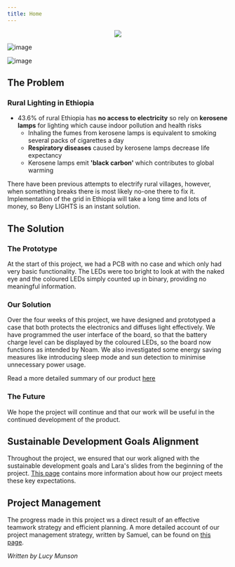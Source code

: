 ```yaml
---
title: Home
---
```


<div align="center">
  <img src="https://github.com/user-attachments/assets/1f7faaf1-177b-40be-8a3b-eba362381439">
</div>

![image](https://github.com/user-attachments/assets/1f7faaf1-177b-40be-8a3b-eba362381439)


![image](https://github.com/user-attachments/assets/ba63624b-dcbc-433f-b4ad-f99fabbd7001)

## The Problem
### Rural Lighting in Ethiopia

- 43.6% of rural Ethiopia has **no access to electricity** so rely on **kerosene lamps** for lighting which cause indoor pollution and health risks
    - Inhaling the fumes from kerosene lamps is equivalent to smoking several packs of cigarettes a day
    - **Respiratory diseases** caused by kerosene lamps decrease life expectancy
    - Kerosene lamps emit **'black carbon'** which contributes to global warming

There have been previous attempts to electrify rural villages, however, when something breaks there is most likely no-one there to fix it. Implementation of the grid in Ethiopia will take a long time and lots of money, so Beny LIGHTS is an instant solution.  


## The Solution
### The Prototype

At the start of this project, we had a PCB with no case and which only had very basic functionality. The LEDs were too bright to look at with the naked eye and the coloured LEDs simply counted up in binary, providing no meaningful information.

### Our Solution

Over the four weeks of this project, we have designed and prototyped a case that both protects the electronics and diffuses light effectively. We have programmed the user interface of the board, so that the battery charge level can be displayed by the coloured LEDs, so the board now functions as intended by Noam. We also investigated some energy saving measures like introducing sleep mode and sun detection to minimise unnecessary power usage.

Read a more detailed summary of our product [here](what_we_achieved.md)

### The Future

We hope the project will continue and that our work will be useful in the continued development of the product. 

## Sustainable Development Goals Alignment

Throughout the project, we ensured that our work aligned with the sustainable development goals and Lara's slides from the beginning of the project. [This page](reflective_discussion.md) contains more information about how our project meets these key expectations. 

## Project Management

The progress made in this project ws a direct result of an effective teamwork strategy and efficient planning. A more detailed account of our project management strategy, written by Samuel, can be found on [this page](project_management.md).  

*Written by Lucy Munson*

